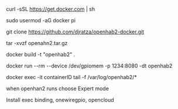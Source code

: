 curl -sSL https://get.docker.com | sh

sudo usermod -aG docker pi

git clone https://github.com/djratza/openhab2-docker.git

tar -xvzf openahn2.tar.gz

docker build -t "openhab2" .

docker run --rm --device /dev/gpiomem -p 1234:8080 -dt openhab2

docker exec -it containerID tail -f /var/log/openhab2/*

when openhan2 runs choose Expert mode

Install exec binding, onewiregpio, opencloud
